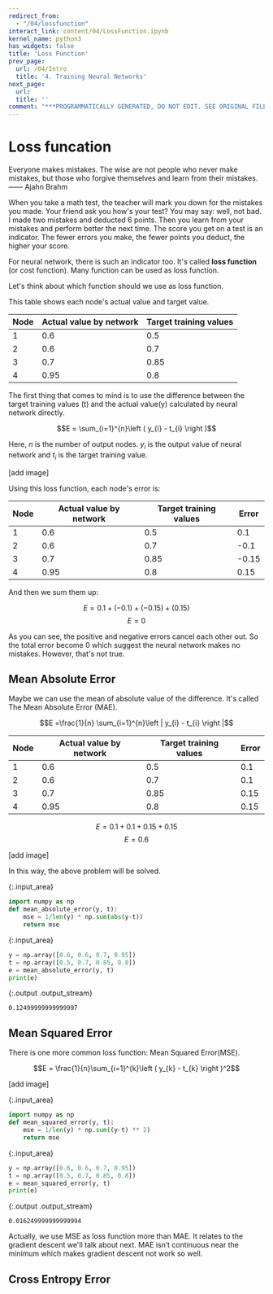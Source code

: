 ```yaml
---
redirect_from:
  - "/04/lossfunction"
interact_link: content/04/LossFunction.ipynb
kernel_name: python3
has_widgets: false
title: 'Loss Function'
prev_page:
  url: /04/Intro
  title: '4. Training Neural Networks'
next_page:
  url: 
  title: ''
comment: "***PROGRAMMATICALLY GENERATED, DO NOT EDIT. SEE ORIGINAL FILES IN /content***"
---
```


# Loss funcation

Everyone makes mistakes. The wise are not people who never make mistakes, but those who forgive themselves and learn from their mistakes. —— Ajahn Brahm

When you take a math test, the teacher will mark you down for the mistakes you made. Your friend ask you how's your test? You may say: well, not bad. I made two mistakes and deducted 6 points. Then you learn from your mistakes and perform better the next time. The score you get on a test is an indicator. The fewer errors you make, the fewer points you deduct, the higher your score.

For neural network, there is such an indicator too. It's called **loss function** (or cost function). Many function can be used as loss function.

Let's think about which function should we use as loss function.

This table shows each node's actual value and target value.

|  Node | Actual value by network | Target training values |
| ---- | ----------------------- | ---------------------- |
| 1    | 0.6                     | 0.5                    |
| 2    | 0.6                     | 0.7                    |
| 3    | 0.7                     | 0.85                   |
| 4    | 0.95                    | 0.8                    |

The first thing that comes to mind is to use the difference between the target training values (t) and the actual value(y) calculated by neural network directly.


$$E = \sum_{i=1}^{n}\left ( y_{i} - t_{i} \right )$$


Here, $n$ is the number of output nodes. $y_{i}$ is the output value of neural network and $t_{i}$ is the target training value.

[add image]

Using this loss function, each node's error is:

| Node | Actual value by network | Target training values | Error |
| ---- | ----------------------- | ---------------------- | ----- |
| 1    | 0.6                     | 0.5                    | 0.1   |
| 2    | 0.6                     | 0.7                    | -0.1  |
| 3    | 0.7                     | 0.85                   | -0.15 |
| 4    | 0.95                    | 0.8                    | 0.15  |

And then we sum them up:

$$E = 0.1 + (-0.1) + (-0.15) + (0.15)$$
$$E = 0$$

As you can see, the positive and negative errors cancel each other out. So the total error become 0 which suggest the neural network makes no mistakes. However, that's not true.

## Mean Absolute Error

Maybe we can use the mean of absolute value of the difference. It's called The Mean Absolute Error (MAE).

$$E =\frac{1}{n} \sum_{i=1}^{n}\left | y_{i} - t_{i} \right |$$

| Node | Actual value by network | Target training values | Error |
| ---- | ----------------------- | ---------------------- | ----- |
| 1    | 0.6                     | 0.5                    | 0.1   |
| 2    | 0.6                     | 0.7                    | 0.1  |
| 3    | 0.7                     | 0.85                   | 0.15 |
| 4    | 0.95                    | 0.8                    | 0.15  |

$$E = 0.1 + 0.1 + 0.15 + 0.15$$
$$E = 0.6$$

[add image]

In this way, the above problem will be solved.



{:.input_area}
```python
import numpy as np
def mean_absolute_error(y, t):
    mse = 1/len(y) * np.sum(abs(y-t))
    return mse
```




{:.input_area}
```python
y = np.array([0.6, 0.6, 0.7, 0.95])
t = np.array([0.5, 0.7, 0.85, 0.8])
e = mean_absolute_error(y, t)
print(e)
```


{:.output .output_stream}
```
0.12499999999999997

```

## Mean Squared Error

There is one more common loss function: Mean Squared Error(MSE).

$$E = \frac{1}{n}\sum_{i=1}^{k}\left ( y_{k} - t_{k} \right )^2$$

[add image]



{:.input_area}
```python
import numpy as np
def mean_squared_error(y, t):
    mse = 1/len(y) * np.sum((y-t) ** 2)
    return mse
```




{:.input_area}
```python
y = np.array([0.6, 0.6, 0.7, 0.95])
t = np.array([0.5, 0.7, 0.85, 0.8])
e = mean_squared_error(y, t)
print(e)
```


{:.output .output_stream}
```
0.016249999999999994

```

Actually, we use MSE as loss function more than MAE. It relates to the gradient descent we'll talk about next. MAE isn’t continuous near the minimum which makes gradient descent not work so well.

## Cross Entropy Error
